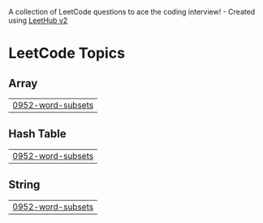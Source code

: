 A collection of LeetCode questions to ace the coding interview! - Created using [LeetHub v2](https://github.com/arunbhardwaj/LeetHub-2.0)
<!---LeetCode Topics Start-->
# LeetCode Topics
## Array
|  |
| ------- |
| [0952-word-subsets](https://github.com/raghu300505/LeetCode_Solution/tree/master/0952-word-subsets) |
## Hash Table
|  |
| ------- |
| [0952-word-subsets](https://github.com/raghu300505/LeetCode_Solution/tree/master/0952-word-subsets) |
## String
|  |
| ------- |
| [0952-word-subsets](https://github.com/raghu300505/LeetCode_Solution/tree/master/0952-word-subsets) |
<!---LeetCode Topics End-->